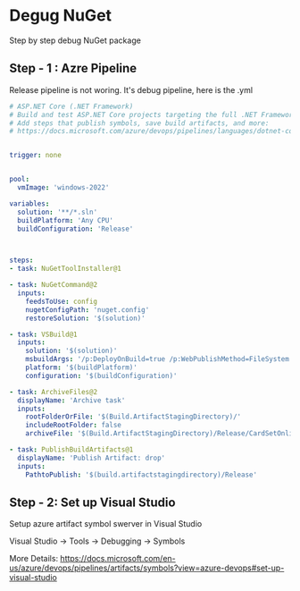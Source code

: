 # Degug NuGet

Step by step debug NuGet package

## Step - 1 : Azre Pipeline

Release pipeline is not woring. It's debug pipeline, here is the .yml

```yml
# ASP.NET Core (.NET Framework)
# Build and test ASP.NET Core projects targeting the full .NET Framework.
# Add steps that publish symbols, save build artifacts, and more:
# https://docs.microsoft.com/azure/devops/pipelines/languages/dotnet-core


trigger: none


pool:
  vmImage: 'windows-2022'

variables:
  solution: '**/*.sln'
  buildPlatform: 'Any CPU'
  buildConfiguration: 'Release'



steps:
- task: NuGetToolInstaller@1

- task: NuGetCommand@2
  inputs:
    feedsToUse: config
    nugetConfigPath: 'nuget.config'
    restoreSolution: '$(solution)'

- task: VSBuild@1
  inputs:
    solution: '$(solution)'
    msbuildArgs: '/p:DeployOnBuild=true /p:WebPublishMethod=FileSystem /p:publishUrl="$(build.artifactstagingdirectory)" /p:PackageAsSingleFile=false /p:SkipInvalidConfigurations=true'
    platform: '$(buildPlatform)'
    configuration: '$(buildConfiguration)'

- task: ArchiveFiles@2
  displayName: 'Archive task'
  inputs:
    rootFolderOrFile: '$(Build.ArtifactStagingDirectory)/'
    includeRootFolder: false
    archiveFile: '$(Build.ArtifactStagingDirectory)/Release/CardSetOnline$(Version).zip'

- task: PublishBuildArtifacts@1    
  displayName: 'Publish Artifact: drop'
  inputs:
    PathtoPublish: '$(build.artifactstagingdirectory)/Release'
```

## Step - 2: Set up Visual Studio

Setup azure artifact symbol swerver in Visual Studio

Visual Studio -> Tools -> Debugging -> Symbols

More Details: https://docs.microsoft.com/en-us/azure/devops/pipelines/artifacts/symbols?view=azure-devops#set-up-visual-studio
